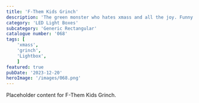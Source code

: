 ```yaml
---
title: 'F-Them Kids Grinch'
description: 'The green monster who hates xmass and all the joy. Funny xmass F-Them kids Grinch. One that is used with the generic rectangular - Long box.'
category: 'LED Light Boxes'
subcategory: 'Generic Rectangular'
catalogue number: '068'
tags: [
    'xmass', 
    'grinch',
    'Lightbox', 
    ]
featured: true
pubDate: '2023-12-20'
heroImage: '/images/068.png'
---
```


Placeholder content for F-Them Kids Grinch.